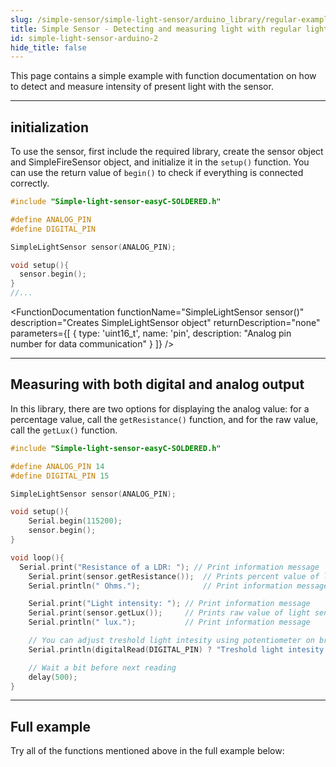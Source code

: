 ```yaml
---
slug: /simple-sensor/simple-light-sensor/arduino_library/regular-example
title: Simple Sensor - Detecting and measuring light with regular light sensor (example)
id: simple-light-sensor-arduino-2
hide_title: false
---
```

This page contains a simple example with function documentation on how to detect and measure intensity of present light with the sensor.

---

## initialization
To use the sensor, first include the required library, create the sensor object and SimpleFireSensor object, and initialize it in the `setup()` function. You can use the return value of `begin()` to check if everything is connected correctly.

```cpp
#include "Simple-light-sensor-easyC-SOLDERED.h"

#define ANALOG_PIN
#define DIGITAL_PIN

SimpleLightSensor sensor(ANALOG_PIN);

void setup(){
  sensor.begin();
}
//...
```
<FunctionDocumentation
  functionName="SimpleLightSensor sensor()"
  description="Creates SimpleLightSensor object"
  returnDescription="none"
  parameters={[ 
    { type: 'uint16_t', name: 'pin', description: "Analog pin number for data communication" }
  ]}
/>

<FunctionDocumentation
  functionName="sensor.begin()"
  description="Initializes the sensor."
  returnDescription="Returns true if initialization is successful, false otherwise."
/>

---

## Measuring with both digital and analog output
In this library, there are two options for displaying the analog value: for a percentage value, call the `getResistance()` function, and for the raw value, call the `getLux()` function.

```cpp
#include "Simple-light-sensor-easyC-SOLDERED.h"

#define ANALOG_PIN 14
#define DIGITAL_PIN 15

SimpleLightSensor sensor(ANALOG_PIN);

void setup(){
    Serial.begin(115200);
    sensor.begin();
}

void loop(){
  Serial.print("Resistance of a LDR: "); // Print information message
    Serial.print(sensor.getResistance());  // Prints percent value of light sensor
    Serial.println(" Ohms.");              // Print information message

    Serial.print("Light intensity: "); // Print information message
    Serial.print(sensor.getLux());     // Prints raw value of light sensor
    Serial.println(" lux.");           // Print information message

    // You can adjust treshold light intesity using potentiometer on breakout board
    Serial.println(digitalRead(DIGITAL_PIN) ? "Treshold light intesity is past." : "Treshold intensity is not past.");

    // Wait a bit before next reading
    delay(500);
}
```

<FunctionDocumentation
  functionName="sensor.getResistance()"
  description="Returns the measurement in percentage."
  returnDescription="Returns float representation of fire chance percentage."
/>

<FunctionDocumentation
  functionName="sensor.getLux()"
  description="Returns the raw ADC value."
  returnDescription="Returns integer representation of fire value"
/>
<CenteredImage src="/img/simple-sensor/simple-light-sensor/light_not_detected.png" alt="Sensor when light is not present" caption="Sensor when light is not present" width="700px" />

<CenteredImage src="/img/simple-sensor/simple-light-sensor/light_not_detected_serial.jpg" alt="Serial Monitor output" caption="Serial Monitor output" width="700px" />

<CenteredImage src="/img/simple-sensor/simple-light-sensor/light_detected.png" alt="Sensor when light is present" caption="Sensor when light is present" width="700px" />

<CenteredImage src="/img/simple-sensor/simple-light-sensor/light_detected_serial.jpg" alt="Serial Monitor output" caption="Serial Monitor output" width="700px" />

---

## Full example
Try all of the functions mentioned above in the full example below:

<QuickLink 
  title="Read_values_native.ino" 
  description="Example for using the digital and analog read functions for Simple light sensor."
  url="https://github.com/SolderedElectronics/Soldered-Simple-Light-Sensor-Arduino-Library/blob/main/examples/Read_values_native/Read_values_native.ino" 
/>